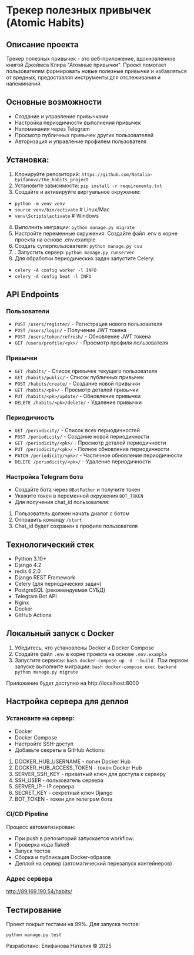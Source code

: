 # Трекер полезных привычек (Atomic Habits)

## Описание проекта
Трекер полезных привычек - это веб-приложение, вдохновленное книгой Джеймса Клира "Атомные привычки". 
Проект помогает пользователям формировать новые полезные привычки и избавляться от вредных, предоставляя
инструменты для отслеживания и напоминаний.

## Основные возможности
- Создание и управление привычками
- Настройка периодичности выполнения привычек
- Напоминания через Telegram
- Просмотр публичных привычек других пользователей
- Авторизация и управление профилем пользователя

## Установка:
1. Клонируйте репозиторий:
```https://github.com/Natalia-Epifanova/The_habits_project```
2. Установите зависимости:
```pip install -r requirements.txt```
3. Создайте и активируйте виртуальное окружение: 
- ```python -m venv venv```
- ```source venv/bin/activate```  # Linux/Mac
- ```venv\Scripts\activate```  # Windows
4. Выполнить миграции: ```python manage.py migrate```
5. Настройте переменные окружения: Создайте файл .env в корне проекта на основе .env.example
6. Создать суперпользователя: ```python manage.py csu```
7. . Запустить сервер: ```python manage.py runserver```
8. Для обработки периодических задач запустите Celery:
- ```celery -A config worker -l INFO```
- ```celery -A config beat -l INFO```

## API Endpoints
### Пользователи
- ```POST /users/register/``` - Регистрация нового пользователя
- ```POST /users/login/``` - Получение JWT токена
- ```POST /users/token/refresh/``` - Обновление JWT токена
- ```GET /users/profile/<pk>/``` - Просмотр профиля пользователя

### Привычки
- ```GET /habits/``` - Список привычек текущего пользователя
- ```GET /habits/public/``` - Список публичных привычек
- ```POST /habits/create/``` - Создание новой привычки
- ```GET /habits/<pk>/``` - Просмотр деталей привычки
- ```PUT /habits/<pk>/update/``` - Обновление привычки
- ```DELETE /habits/<pk>/delete/``` - Удаление привычки

### Периодичность
- ```GET /periodicity/``` - Список всех периодичностей
- ```POST /periodicity/``` - Создание новой периодичности
- ```GET /periodicity/<pk>/``` - Просмотр деталей периодичности
- ```PUT /periodicity/<pk>/``` - Полное обновление периодичности
- ```PATCH /periodicity/<pk>/``` - Частичное обновление периодичности
- ```DELETE /periodicity/<pk>/``` - Удаление периодичности

### Настройка Telegram бота
- Создайте бота через ```@BotFather``` и получите токен
- Укажите токен в переменной окружения ```BOT_TOKEN```
- Для получения chat_id пользователя:
1. Пользователь должен начать диалог с ботом
2. Отправить команду ```/start```
3. Chat_id будет сохранен в профиле пользователя

## Технологический стек
- Python 3.10+
- Django 4.2
- redis 6.2.0
- Django REST Framework
- Celery (для периодических задач)
- PostgreSQL (рекомендуемая СУБД)
- Telegram Bot API
- Nginx
- Docker
- GitHub Actions

## Локальный запуск с Docker

1. Убедитесь, что установлены Docker и Docker Compose
2. Создайте файл `.env` в корне проекта на основе `.env.example`
3. Запустите сервисы:
```bash docker-compose up -d --build ```
При первом запуске выполните миграции:
```bash docker-compose exec backend python manage.py migrate```

Приложение будет доступно на http://localhost:8000

## Настройка сервера для деплоя

### Установите на сервер:
- Docker
- Docker Compose
- Настройте SSH-доступ
- Добавьте секреты в GitHub Actions:
1. DOCKER_HUB_USERNAME - логин Docker Hub
2. DOCKER_HUB_ACCESS_TOKEN - токен Docker Hub
3. SERVER_SSH_KEY - приватный ключ для доступа к серверу
4. SSH_USER - пользователь сервера
5. SERVER_IP - IP сервера
6. SECRET_KEY - секретный ключ Django
7. BOT_TOKEN - токен для телеграм бота

### CI/CD Pipeline
Процесс автоматизирован:
- При push в репозиторий запускается workflow:
- Проверка кода flake8
- Запуск тестов
- Сборка и публикация Docker-образов
- Деплой на сервер (автоматический перезапуск контейнеров)

### Адрес сервера
http://89.169.190.54/habits/

## Тестирование
Проект покрыт тестами на 99%. Для запуска тестов:

```python manage.py test```

Разработано: Епифанова Наталия © 2025